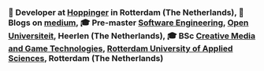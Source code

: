 <!--
**WimJongeneel/WimJongeneel** is a ✨ _special_ ✨ repository because its `README.md` (this file) appears on your GitHub profile.

Here are some ideas to get you started:

- 🔭 I’m currently working on ...
- 🌱 I’m currently learning ...
- 👯 I’m looking to collaborate on ...
- 🤔 I’m looking for help with ...
- 💬 Ask me about ...
- 📫 How to reach me: ...
- 😄 Pronouns: ...
- ⚡ Fun fact: ...
-->
### :office: Developer at [Hoppinger](https://www.hoppinger.com) in Rotterdam (The Netherlands), :book: Blogs on [medium](https://medium.com/@wim_jongeneel), :mortar_board: Pre-master [Software Engineering](https://www.ou.nl/info-master-software-engineering), [Open Universiteit](https://www.ou.nl), Heerlen (The Netherlands), :mortar_board: BSc [Creative Media and Game Technologies](https://www.hogeschoolrotterdam.nl/opleidingen/bachelor/creative-media-and-game-technologies/voltijd/), [Rotterdam University of Applied Sciences](https://www.hogeschoolrotterdam.nl), Rotterdam (The Netherlands)
